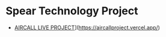 # Spear Technology Project

- [AIRCALL LIVE PROJECT]([https://github.com/vitejs/vite-plugin-react/blob/main/packages/plugin-react/README.md)](https://aircallproject.vercel.app/)
